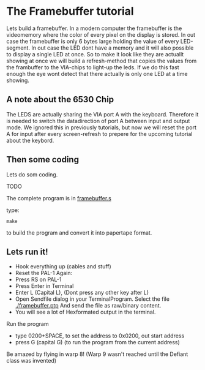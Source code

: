 # The Framebuffer tutorial

Lets build a framebuffer. In a modern computer the framebuffer is the videomemory where the color of every pixel on the display is stored. In out case the framebuffer is only 6 bytes large holding the value of every LED-segment. In out case the LED dont have a memory and it will also possible to display a single LED at once. So to make it look like they are actuallt showing at once we will build a refresh-method that copies the values from the frambuffer to the VIA-chips to light-up the leds. If we do this fast enough the eye wont detect that there actually is only one LED at a time showing.

## A note about the 6530 Chip

The LEDS are actually sharing the VIA port A with the keyboard. Therefore it is needed to switch the datadirection of port A between input and output mode. We ignored this in previously tutorials, but now we will reset the port A for input after every screen-refresh to prepere for the upcoming tutorial about the keybord.

## Then some coding
Lets do som coding.


TODO


The complete program is in [framebuffer.s](./framebuffer.s)

type:

    make
to build the program and convert it into papertape format.

## Lets run it!
* Hook everything up (cables and stuff)
* Reset the PAL-1 Again:
* Press RS on PAL-1
* Press Enter in Terminal
* Enter L (Capital L), (Dont press any other key after L)
* Open Sendfile dialog in your TerminalProgram. Select the file [./framebuffer.ptp](./framebuffer.ptp)
  And send the file as raw/binary content.
* You will see a lot of Hexformated output in the terminal.

Run the program
* type 0200+SPACE, to set the address to 0x0200, out start address
* press G (capital G) (to run the program from the current address)

Be amazed by flying in warp 8! (Warp 9 wasn't reached until the Defiant class was invented)

